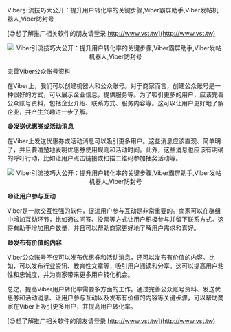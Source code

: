 Viber引流技巧大公开：提升用户转化率的关键步骤,Viber霸屏助手,Viber发帖机器人,Viber防封号

[😍想了解推广相关软件的朋友请登录 http://www.vst.tw](http://www.vst.tw)

 <center><img src="https://vst.tw/MP4/tuiguang/png/8.png" alt="Viber引流技巧大公开：提升用户转化率的关键步骤,Viber霸屏助手,Viber发帖机器人,Viber防封号"></center>

完善Viber公众账号资料

在Viber上，我们可以创建机器人和公众账号。对于商家而言，创建公众账号是一种很好的方式，可以展示企业信息，提供服务等。为了吸引更多的用户，应该完善公众账号资料，包括企业介绍、联系方式、服务内容等。这可以让用户更好地了解企业，并产生兴趣进一步了解。

**😄发送优惠券或活动消息**

在Viber上发送优惠券或活动消息可以吸引更多用户。这些消息应该直观、简单明了，并且要清楚地表明优惠券使用规则和活动时间。此外，这些消息也应该有明确的呼吁行动，比如让用户点击链接或扫描二维码参加抽奖活动等。

 <center><img src="https://vst.tw/MP4/tuiguang/png/8.png" alt="Viber引流技巧大公开：提升用户转化率的关键步骤,Viber霸屏助手,Viber发帖机器人,Viber防封号"></center>

**😄让用户参与互动**

Viber是一款交互性强的软件，促进用户参与互动是非常重要的。商家可以在群组中增加互动环节，比如通过问答、投票等方式让用户积极参与并留下联系方式。这将有助于增加用户数量，并且可以帮助商家更好地了解用户需求和喜好。

**😄发布有价值的内容**

Viber公众账号不仅可以发布优惠券和活动消息，还可以发布有价值的内容。比如，可以发布行业资讯、教育性文章等，吸引用户阅读和分享。这可以提高用户粘性和忠诚度，并为商家带来更多用户转化机会。

总之，提高Viber用户转化率需要多方面的工作。通过完善公众账号资料、发送优惠券和活动消息、让用户参与互动以及发布有价值的内容等关键步骤，可以帮助商家在Viber上吸引更多用户，并提高用户转化率。

[😍想了解推广相关软件的朋友请登录 http://www.vst.tw](http://www.vst.tw)




